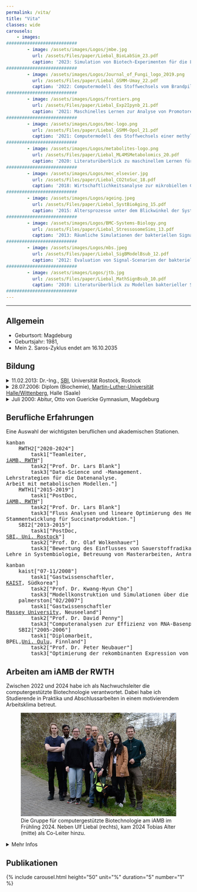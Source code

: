 ```yaml
---
permalink: /vita/
title: "Vita"
classes: wide
carousels:
    - images:
###########################
        - image: /assets/images/Logos/jmbe.jpg
          url: /assets/Files/paper/Liebal_BioLabSim_23.pdf
          caption: '2023: Simulation von Biotech-Experimenten für die Lehre.'
###########################
        - image: /assets/images/Logos/Journal_of_Fungi_logo_2019.png
          url: /assets/Files/paper/Liebal_GSMM-Umay_22.pdf
          caption: '2022: Computermodell des Stoffwechsels vom Brandpilz.'
###########################
        - image: /assets/images/Logos/frontiers.png
          url: /assets/Files/paper/Liebal_Exp2Ipynb_21.pdf
          caption: '2021: Maschinelles Lernen zur Analyse von Promotoren.'
###########################
        - image: /assets/images/Logos/bmc-logo.png
          url: /assets/Files/paper/Liebal_GSMM-Opol_21.pdf
          caption: '2021: Computermodell des Stoffwechsels einer methylotrophen Hefe.'
###########################
        - image: /assets/images/Logos/metabolites-logo.png
          url: /assets/Files/paper/Liebal_ML4MSMetabolomics_20.pdf
          caption: '2020: Literaturüberblick zu maschinellem Lernen für Metabolomics.'
###########################
        - image: /assets/images/Logos/mec_elsevier.jpg
          url: /assets/Files/paper/Liebal_CO2toSuc_18.pdf
          caption: '2018: Wirtschaftlichkeitsanalyse zur mikrobiellen CO2 Fixierung.'
###########################
        - image: /assets/images/Logos/ageing.jpeg
          url: /assets/Files/paper/Liebal_SystBioAging_15.pdf
          caption: '2015: Altersprozesse unter dem Blickwinkel der Systembiologie.'
###########################
        - image: /assets/images/Logos/BMC-Systems-Biology.png
          url: /assets/Files/paper/Liebal_StressosomeSims_13.pdf
          caption: '2013: Räumliche Simulationen der bakteriellen Signalverarbeitung.'
###########################
        - image: /assets/images/Logos/mbs.jpeg
          url: /assets/Files/paper/Liebal_SigBModelBsub_12.pdf
          caption: '2012: Evaluation von Signal-Scenarien der bakteriellen Stressantwort.'
###########################
        - image: /assets/images/Logos/jtb.jpg
          url: /assets/Files/paper/Liebal_MathSignBsub_10.pdf
          caption: '2010: Literaturüberblick zu Modellen bakterieller Signalverarbeitung.'
###########################
---
```

<!-- https://akuszyk.com/2023-05-03-yet-another-mermaid-in-github-pages-guide.html -->
<!-- http://mermaid.js.org/intro/ -->
<!-- <script type="module">
	import mermaid from 'https://cdn.jsdelivr.net/npm/mermaid@10/dist/mermaid.esm.min.mjs';
	mermaid.initialize({
		startOnLoad: true,
		theme: 'light'
	});
</script> -->
<script type="module">
  import mermaid from 'https://cdn.jsdelivr.net/npm/mermaid@11/dist/mermaid.esm.min.mjs';
  mermaid.initialize({ 
    startOnLoad: true, theme: 'base' });
</script>
----

<!-- >  In this style, the resume starts with a blockquote, where
>  you can briefly list your specialties, or include a salient
>  quote. Ending a line with a backslash forces a line break.

---- -->

Allgemein
---------
- Geburtsort: Magdeburg
- Geburtsjahr: 1981, 
- Mein 2. Saros-Zyklus endet am 16.10.2035

Bildung
---------

<details close>
<summary>11.02.2013: Dr.-Ing., <a href="https://www.sbi.uni-rostock.de/">SBI</a>, Universität Rostock, Rostock</summary>
<ul><li><b>Titel</b>: Regulation der Generellen Stress Antwort in <i>Bacillus subtilis</i>.<a href="/assets/Files/Dissertation_Liebal_2013.pdf"><i class="fa-solid fa-download"></i></a></li>
    <li><b>Prädikat</b>: magna cum laude</li></ul>
</details>

<details close>
<summary>28.07.2006: Diplom (Biochemie), <a href="https://www.biochemtech.uni-halle.de/">Martin-Luther-Universität Halle/Wittenberg</a>, Halle (Saale)</summary>
<ul><li><b>Titel</b>: Charakterisierung der rekombinante Expression von Wnt Proteinen in <i>Escherichia coli</i>.<a href="/assets/Files/Diplom_Liebal_2006.pdf"><i class="fa-solid fa-download"></i></a></li>
    <li><b>Note</b>: 1,3 (sehr gut)</li></ul>
</details>

<details close>
<summary>Juli 2000: Abitur, Otto von Guericke Gymnasium, Magdeburg</summary>
<ul><li><b>Durchschnitt</b>: 2,5</li></ul>
</details>


Berufliche Erfahrungen
----------
<!-- https://stackoverflow.com/questions/66631182/can-i-control-the-direction-of-flowcharts-in-mermaid -->
<!-- https://mermaid.js.org/syntax/block.html -->
<!-- <pre class="mermaid">
%%{init:{'themeVariables': {'clusterBkg':'#FFFFFF', 'clusterBorder':'#FFFFFF'}}}%%
block-beta
   columns 8
   A["2021-2024<br>Teamleiter<br><a href="https://www.iamb.rwth-aachen.de/">iAMB, RWTH</a><br>Data Science und Management.<br>Lehrstrategien für die Datenanalyse.<br>Arbeit mit metabolischen Modellen."]:2 space B:2 space C:2
   space space space space space
   F:2 space E:2 space D:2
   C -> B
   B -> A
   F -> E
   D -> C
   E -> D 
</pre> -->
Eine Auswahl der wichtigsten beruflichen und akademischen Stationen.
<pre class="mermaid">
kanban
    RWTH2["2020-2024"]
        task1["Teamleiter,<br><a href="https://www.iamb.rwth-aachen.de/">iAMB, RWTH</a>"]
        task2["Prof. Dr. Lars Blank"]
        task3["Data-Science und -Management.<br>Lehrstrategien für die Datenanalyse.<br>Arbeit mit metabolischen Modellen."]
    RWTH1["2015-2019"]
        task1["PostDoc,<br><a href="https://www.iamb.rwth-aachen.de/">iAMB, RWTH</a>"]
        task2["Prof. Dr. Lars Blank"]
        task3["Fluss Analysen und lineare Optimierung des Hefe-Metabolismus.<br>Stammentwicklung für Succinatproduktion."]
    SBI2["2013-2015"]
        task1["PostDoc,<br><a href="https://www.sbi.uni-rostock.de/">SBI, Uni. Rostock</a>"]
        task2["Prof. Dr. Olaf Wolkenhauer"]
        task3["Bewertung des Einflusses von Sauerstoffradikalen auf die Alterung.<br>Lehre in Systembiologie, Betreuung von Masterarbeiten, Antragsstellung."]
</pre>
<pre class="mermaid">
kanban
    kaist["07-11/2008"]
        task1["Gastwissenschaftler,<br><a href="https://www.kaist.ac.kr/en/">KAIST</a>, Südkorea"]
        task2["Prof. Dr. Kwang-Hyun Cho"]
        task3["Modellkonstruktion und Simulationen über die evolutionäre Variabilität von Mechanismen der metabolischen Regulation.<a href="/assets/Files/2008_KAIST-Report.pdf"><i class="fa-solid fa-download"></i></a>"]
    palmerston["02/2007"]
        task1["Gastwissenschaftler<br><a href="https://www.massey.ac.nz/">Massey University</a>, Neuseeland"]
        task2["Prof. Dr. David Penny"]
        task3["Computeranalysen zur Effizienz von RNA-Basenpaarung im Bezug zur evolutionären \textit{RNA-world} Hypothese.<a href="/assets/Files/2007_NZ-Report.pdf"><i class="fa-solid fa-download"></i></a>"]
    SBI2["2005-2006"]
        task1["Diplomarbeit,<br>BPEL,<a href="https://www.oulu.fi/en">Uni. Oulu</a>, Finnland"]
        task2["Prof. Dr. Peter Neubauer"]
        task3["Optimierung der rekombinanten Expression von humanen Proteinen in Bakterien."]
</pre>

## Arbeiten am iAMB der RWTH

Zwischen 2022 und 2024 habe ich als Nachwuchsleiter die computergestützte Biotechnologie verantwortet. Dabei habe ich Studierende in Praktika und Abschlussarbeiten in einem motivierendem Arbeitsklima betreut. 
<figure class="full">
  <a href="/assets/images/24_iAMBCompBiotech.jpeg">
  <img src="/assets/images/24_iAMBCompBiotech.jpeg"></a>

  <figcaption>Die Gruppe für computergestützte Biotechnologie am iAMB im Frühling 2024. Neben Ulf Liebal (rechts), kam 2024 Tobias Alter (mitte) als Co-Leiter hinzu.</figcaption>
  <!-- Vlnr: Willy Mroczowski, Karan Kumar, Nina Röhre, Constantin Schedel, Tobias Alter, Samira van den Bogard (Winne), Aziz Ben Ammar, Titania Sugiarto, Ulf Liebal (fehlend: Paula Lanze)-->
</figure>

<details close>
<summary>Mehr Infos</summary>
In meiner Gruppe haben wir biotechnologische Prozesse simuliert und informative Analyse-Workflows entwickelt. Ein Kernelement meiner Forschung sind genomskalige metabolische Modelle von Mikroorganismen. Solche Modelle habe ich von verschiedenen Organismen erstellt (<a href="https://dx.doi.org/10.3390/jof8050524"><i>Ustilago maydis</i></a>, <a href="https://dx.doi.org/10.1186/s12896-021-00675-w"><i>Ogataea polymorpha</i></a>, <a href="https://dx.doi.org/10.1038/s44320-024-00060-7"><i>Bäckerhefe</i></a>. Die Modelle untersuche ich nach optimalen Bedingungen für biotechnologische Produktion von verschiedenen Substrat- und Zielkomponenten (z.B. <a href="https://dx.doi.org/10.1186/s12934-023-02283-z">Methanolumwandlung</a>, <a href="https://dx.doi.org/10.1002/bit.28693">Itaconat Produktion</a>). Ich verknüpfe Theorie und Experiment, um zum Beispiel durch statistische Versuchsplanung optimale Prozessbedingungen zu bestimmen (<a href="https://doi.org/10.1016/j.nbt.2024.08.505">Ginseng-enthaltende Stoffe in Hefe</a>, oder die Modellvorhersagen durch Experimente zu validieren (Genexpression in Bakterien <a href="https://dx.doi.org/10.1021/acssynbio.3c00084">1</a>, <a href="https://doi.org/10.1016/j.jbiotec.2005.05.028">2</a>). <br>

Auch maschinelles Lernen und KI habe ich für die Datenanalyse in der (<a href="https://dx.doi.org/10.3389/fbinf.2021.747428">Genexpression</a>) und für <a href="https://dx.doi.org/10.3390/metabo10060243">Metabolomics</a>) eingesetzt. Ich benutze Python für Simulation und Optimierung, z.B. lineare Optimierung, genetische Algorithmen oder maschinelles Lernen mit dem Ziel den FAIR-Standards zu entsprechen. Ich war Ansprechpartner für Datenmanagement, habe die Einführung eines elektronischen Laborbuches organisiert und war IT-Systemadministrator.<br>

Ich habe viel Erfahrung mit Anträgen bei unterschiedlichen Geldgebern, z.B. BMBF, DFG oder Horizon Europe, und habe mit hoher Erfolgsquote Anträge geschrieben. Auch in der akademischen Verwaltung war ich aktiv: als Gründungsmitglied
des Center for Computational Life Science (<a href="https://www.ccls.rwth-aachen.de/cms">CCLS</a>) an der RWTH, ich habe mehrere Berufungskommissionen begleitet und mit den Data Stewards der RWTH zusammengearbeitet.
<figure class="full">
  <a href="/assets/images/21_BioLabSim-Bescheid.jpeg">
  <img src="/assets/images/21_BioLabSim-Bescheid.jpeg"></a>

  <figcaption>Staatssekretär Dr. Dirk Günnewig, Dr. Ulf Liebal und Prof. Dr. Lars Blank bei der Übergabe des Förderbescheids für das Lehrprojekt BioLabSim in 2021.</figcaption>
  <!-- Vlnr: Willy Mroczowski, Karan Kumar, Nina Röhre, Constantin Schedel, Tobias Alter, Samira van den Bogard (Winne), Aziz Ben Ammar, Titania Sugiarto, Ulf Liebal (fehlend: Paula Lanze)-->
</figure>

</details>

## Publikationen

{% include carousel.html height="50" unit="%" duration="5" number="1" %}

